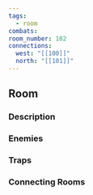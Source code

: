 ```yaml
---
tags:
  - room
combats: 
room_number: 102
connections:
  west: "[[100]]"
  north: "[[101]]"
---
```


## Room 
### Description

### Enemies

### Traps

### Connecting Rooms

